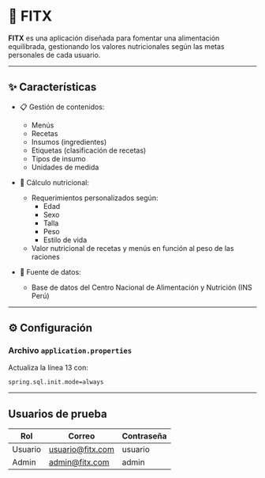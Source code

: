 # 🥗 FITX

**FITX** es una aplicación diseñada para fomentar una alimentación equilibrada, gestionando los valores nutricionales según las metas personales de cada usuario.

---

## ✨ Características

- 📋 Gestión de contenidos:
    - Menús
    - Recetas
    - Insumos (ingredientes)
    - Etiquetas (clasificación de recetas)
    - Tipos de insumo
    - Unidades de medida

- 🧮 Cálculo nutricional:
    - Requerimientos personalizados según:
        - Edad
        - Sexo
        - Talla
        - Peso
        - Estilo de vida
    - Valor nutricional de recetas y menús en función al peso de las raciones

- 🧠 Fuente de datos:
    - Base de datos del Centro Nacional de Alimentación y Nutrición (INS Perú)

---

## ⚙️ Configuración

### Archivo `application.properties`

Actualiza la línea 13 con:

```properties
spring.sql.init.mode=always
```
---
## Usuarios de prueba

| Rol     | Correo            | Contraseña |
|---------|-------------------|------------|
| Usuario | usuario@fitx.com  | usuario    |
| Admin   | admin@fitx.com    | admin      |